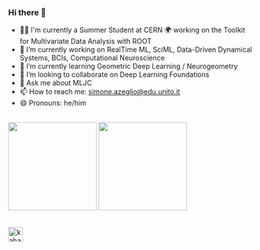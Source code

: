 ### Hi there 👋

- 👨‍💻 I'm currently a Summer Student at CERN 🌍 working on the Toolkit for Multivariate Data Analysis with ROOT 
- 🔭 I’m currently working on RealTime ML, SciML, Data-Driven Dynamical Systems, BCIs, Computational Neuroscience
- 🌱 I’m currently learning Geometric Deep Learning / Neurogeometry
- 👯 I’m looking to collaborate on Deep Learning Foundations 
- 💬 Ask me about MLJC
- 📫 How to reach me: simone.azeglio@edu.unito.it
- 😄 Pronouns: he/him
  
\
<img height="180em" src="https://github-readme-stats-eight-theta.vercel.app/api?username=sazio&show_icons=true&include_all_commits=true&count_private=true&theme=radical"/> 
<img height="180em" src="https://github-readme-stats-eight-theta.vercel.app/api/top-langs/?username=sazio&layout=compact&langs_count=8&count_private=true&theme=radical"/>

\
<a href="https://www.linkedin.com/in/simoneazeglio/">
  <img align="left" alt="kahanikaar's LinkdeIn" width="30px" src="https://img.icons8.com/color/48/000000/linkedin-circled--v5.png"/>
</a>

